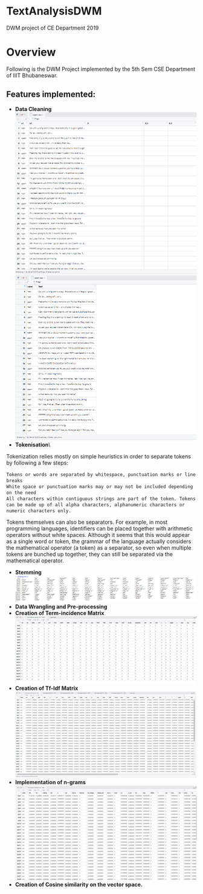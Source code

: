 # TextAnalysisDWM
DWM project of CE Department 2019
# Overview
Following is the DWM Project implemented by the 5th Sem CSE Department of IIIT Bhubaneswar.

## Features implemented:

* **Data Cleaning**\
![alt text](https://github.com/Rhymester/TextAnalysisDWM/blob/master/Images/spam1.PNG)
![alt text](https://github.com/Rhymester/TextAnalysisDWM/blob/master/Images/spam2.PNG)
* **Tokenisation**\

Tokenization relies mostly on simple heuristics in order to separate tokens by following a few steps:

    Tokens or words are separated by whitespace, punctuation marks or line breaks
    White space or punctuation marks may or may not be included depending on the need
    All characters within contiguous strings are part of the token. Tokens can be made up of all alpha characters, alphanumeric characters or numeric characters only.

Tokens themselves can also be separators. For example, in most programming languages, identifiers can be placed together with arithmetic operators without white spaces. Although it seems that this would appear as a single word or token, the grammar of the language actually considers the mathematical operator (a token) as a separator, so even when multiple tokens are bunched up together, they can still be separated via the mathematical operator.

* **Stemming**\
![alt text](https://github.com/Rhymester/TextAnalysisDWM/blob/master/Images/stopWords.PNG)
* **Data Wrangling and Pre-processing** 
* **Creation of Term-incidence Matrix**\
![alt text](https://github.com/Rhymester/TextAnalysisDWM/blob/master/Images/termIncidenceMatrix.PNG)
* **Creation of Tf-Idf Matrix**\
![alt text](https://github.com/Rhymester/TextAnalysisDWM/blob/master/Images/tf-idfMatrix2.PNG)
* **Implementation of n-grams**\
![alt text](https://github.com/Rhymester/TextAnalysisDWM/blob/master/Images/bi_gramMatrix.PNG)
* **Creation of Cosine similarity on the vector space.** 

